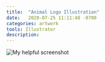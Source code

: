 ```yaml
---
title:  "Animal Logo Illustration"
date:   2020-07-25 11:11:48 -0700
categories: artwork
tools: Illustrator
description: 
---
```

![My helpful screenshot](../assets/images/art/Project2_FS_2.png)



